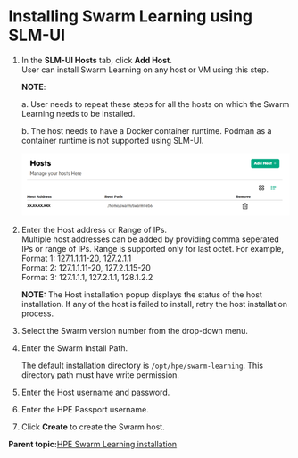 # <a name="GUID-0C3D027B-C9F0-4EFE-B1FD-1B690EECD32D/"> Installing Swarm Learning using SLM-UI

1.  In the **SLM-UI Hosts** tab, click **Add Host**.<br>
    User can install Swarm Learning on any host or VM using this step.
 
    **NOTE**:
    
    a. User needs to repeat these steps for all the hosts on which the Swarm Learning needs to be installed.<br>
    
    b. The host needs to have a Docker container runtime. Podman as a container runtime is not supported using SLM-UI.
    
    ![Hosts](GUID-27290862-3C17-4AFD-9B60-CB9166C656F0-high.png)

2.  Enter the Host address or Range of IPs.<br>
   Multiple host addresses can be added by providing comma seperated IPs or range of IPs. Range is supported only for
    last octet. For example,<br>
    Format 1: 127.1.1.11-20, 127.2.1.1<br>
    Format 2: 127.1.1.11-20, 127.2.1.15-20<br>
    Format 3: 127.1.1.1, 127.2.1.1, 128.1.2.2

    **NOTE:**
    The Host installation popup displays the status of the host installation. If any of the host is failed to install,
    retry the host installation process.
   
3.  Select the Swarm version number from the drop-down menu.

4.  Enter the Swarm Install Path.

    The default installation directory is `/opt/hpe/swarm-learning`. This directory path must have write permission.

5.  Enter the Host username and password.

6.  Enter the HPE Passport username.

7.  Click **Create** to create the Swarm host.


**Parent topic:**[HPE Swarm Learning installation](HPE_Swarm_Learning_installation.md)

